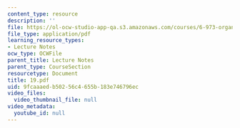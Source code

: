 ```yaml
---
content_type: resource
description: ''
file: https://ol-ocw-studio-app-qa.s3.amazonaws.com/courses/6-973-organic-optoelectronics-spring-2003/9fcaaaedb50256c4655b183e746796ec_19.pdf
file_type: application/pdf
learning_resource_types:
- Lecture Notes
ocw_type: OCWFile
parent_title: Lecture Notes
parent_type: CourseSection
resourcetype: Document
title: 19.pdf
uid: 9fcaaaed-b502-56c4-655b-183e746796ec
video_files:
  video_thumbnail_file: null
video_metadata:
  youtube_id: null
---
```

